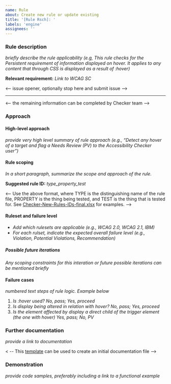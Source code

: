 ```yaml
---
name: Rule
about: Create new rule or update existing
title: '[Rule Rsch]: '
labels: 'engine'
assignees: ''
---
```


### Rule description

_briefly describe the rule applicability (e.g, This rule checks for the Persistent requirement of information displayed on hover. It applies to any content that through CSS is displayed as a result of :hover)_

**Relevant requirement:** _Link to WCAG SC_

<-- issue opener, optionally stop here and submit issue -->

---

<-- the remaining information can be completed by Checker team -->

### Approach

#### High-level approach

_provide very high level summary of rule approach (e.g., “Detect any hover of a target and flag a Needs Review (PV) to the Accessibility Checker user”)_

#### Rule scoping

_In a short paragraph, summarize the scope and approach of the rule._

**Suggested rule ID:** _type_property_test_

<-- Use the above format, where TYPE is the distinguishing name of the rule file, PROPERTY is the thing being tested, and TEST is the thing that is tested for. See [Checker-New-Rules-IDs-final.xlsx](https://ibm.ent.box.com/file/717584034994?s=kldsplaifciighv1eh3o4fygjw59gk3f) for examples. -->

#### Ruleset and failure level

- _Add which rulesets are applicable (e.g., WCAG 2.0, WCAG 2.1, IBM)_
- _For each rulset, indicate the expected overall failure level (e.g., Violation, Potential Violations, Recommendation)_

##### Possible future iterations

_Any scoping constraints for this interation or future possible iterations can be mentioned briefly_

#### Failure cases

_numbered text steps of rule logic. Example below_

1. _Is :hover used? No, pass; Yes, proceed_
2. _Is display being altered in relation with hover? No, pass; Yes, proceed_
3. _Is the element affected by display a direct child of the trigger element (the one with hover) Yes, pass; No, PV_

### Further documentation

_provide a link to documentation_

< -- This [template](https://ibm.box.com/s/mii0m4jvpf5gruyukamxh4gi1xr40h8b) can be used to create an initial documentation file  -->

### Demonstration

_provide code samples, preferably including a link to a functional example_

